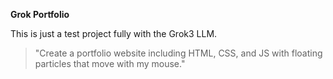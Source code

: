 **Grok Portfolio**

This is just a test project fully with the Grok3 LLM.

> "Create a portfolio website including HTML, CSS, and JS with floating particles that move with my mouse."
